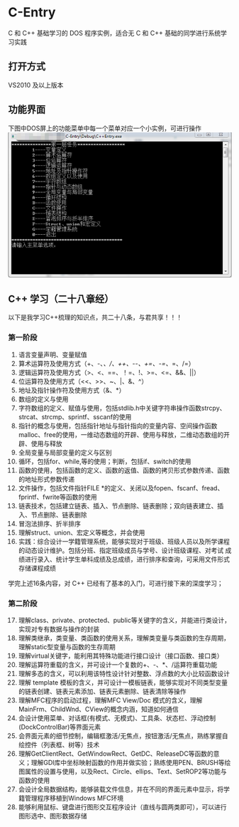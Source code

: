 # C-Entry
  C 和 C++ 基础学习的 DOS 程序实例，适合无 C 和 C++ 基础的同学进行系统学习实践
  
  ## 打开方式
  VS2010 及以上版本
     
  ## 功能界面
  下图中DOS屏上的功能菜单中每一个菜单对应一个小实例，可进行操作
  ![image](https://raw.githubusercontent.com/GitHub-Pen/C-Entry/master/res/main.png)
    
  ## C++ 学习（二十八章经）
  以下是我学习C++梳理的知识点，共二十八条，与君共享！！！
     
  ### 第一阶段
  1.   语言变量声明、变量赋值
  2.   算术运算符及使用方式（+、-、*、/、++、--、+=、-=、*=、/=）
  3.   逻辑运算符及使用方式（>、<、==、！=、!、>=、<=、&&、||）
  4.   位运算符及使用方式（<<、>>、~、|、&、^）
  5.   地址及指针操作符及使用方式（&、*）
  6.   数组的定义与使用
  7.   字符数组的定义、赋值与使用，包括stdlib.h中关键字符串操作函数strcpy、strcat、strcmp、sprintf、sscanf的使用
  8.   指针的概念与使用，包括指针地址与指针指向的变量内容、空间操作函数malloc、free的使用，一维动态数组的开辟、使用与释放，二维动态数组的开辟、使用与释放
  9.   全局变量与局部变量的定义与区别
  10.  循环，包括for、while,等的使用；判断，包括if、switch的使用
  11.  函数的使用，包括函数的定义、函数的返值、函数的拷贝形式参数传递、函数的地址形式参数传递
  12.  文件操作，包括文件指针FILE *的定义、关闭以及fopen、fscanf、fread、fprintf、fwrite等函数的使用
  13.  链表技术，包括建立链表、插入、节点删除、链表删除；双向链表建立、插入、节点删除、链表删除
  14.  冒泡法排序、折半排序
  15.  理解struct、union、宏定义等概念，并会使用
  16.  实践：综合设计一学籍管理系统，能够实现对于班级、班级人员以及所学课程的动态设计维护。包括分班、指定班级成员与学号、设计班级课程、对考试 成绩进行录入、统计学生单科成绩及总成绩，进行排序和查询，可采用文件形式存储课程成绩
         
  学完上述16条内容，对 C++ 已经有了基本的入门，可进行接下来的深度学习；
         
 ### 第二阶段
          
  17.  理解class、private、protected、public等关键字的含义，并能进行类设计，实现对专有数据与操作的封装
  18.  理解类继承，类变量、类函数的使用关系，理解类变量与类函数的生存周期，理解static型变量与函数的生存周期
  19.  理解virtual关键字，能利用其特殊功能进行接口设计（接口函数、接口类）
  20.  理解运算符重载的含义，并可设计一个复数的+、-、*、/运算符重载功能
  21.  理解多态的含义，可以利用该特性设计针对整数、浮点数的大小比较函数设计
  22.  理解 template 模板的含义，并可设计一模板链表，能够实现对不同类型变量的链表创建、链表元素添加、链表元素删除、链表清除等操作
  23.  理解MFC程序的启动过程，理解MFC View/Doc 模式的含义，理解MainFrm、ChildWnd、CView的概念内涵，知道如何通信
  24.  会设计使用菜单、对话框(有模式、无模式)、工具条、状态栏、浮动控制(DockControlBar)等界面元素
  25.  会界面元素的细节控制，编辑框激活/无焦点，按钮激活/无焦点，熟练掌握自绘控件（列表框、树等）技术
  26.  理解GetClientRect、GetWindowRect、GetDC、ReleaseDC等函数的意义；理解GDI库中坐标映射函数的作用并做实验；熟练使用PEN、BRUSH等绘图属性的设置与使用，以及Rect、Circle、ellips、Text、SetROP2等功能与函数的使用
  27.  会设计全局数据结构，能够装载文件信息，并在不同的界面元素中显示，将学籍管理程序移植到Windows MFC环境
  28.  能够利用鼠标、键盘进行图形交互程序设计（直线与圆两类即可），可以进行图形选中、图形数据存储
  

